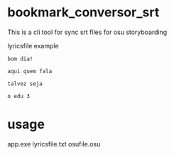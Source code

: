 # bookmark_conversor_srt
This is a cli tool for sync srt files for osu storyboarding 

lyricsfile example

```
bom dia!

aqui quem fala

talvez seja

o edu 3

```
# usage
app.exe lyricsfile.txt osufile.osu

